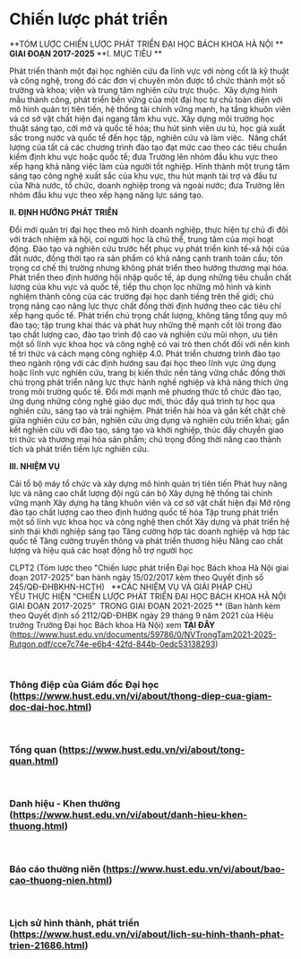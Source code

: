 # Chiến lược phát triển
**TÓM LƯỢC CHIẾN LƯỢC PHÁT TRIỂN ĐẠI HỌC BÁCH KHOA HÀ NỘI **
**GIAI ĐOẠN 2017-2025**
**I. MỤC TIÊU **

Phát triển thành một đại học nghiên cứu đa lĩnh vực với nòng cốt là kỹ thuật và công nghệ, trong đó các đơn vị chuyên môn được tổ chức thành một số trường và khoa; viện và trung tâm nghiên cứu trực thuộc. 
Xây dựng hình mẫu thành công, phát triển bền vững của một đại học tự chủ toàn diện với mô hình quản trị tiên tiến, hệ thống tài chính vững mạnh, hạ tầng khuôn viên và cơ sở vật chất hiện đại ngang tầm khu vực.
Xây dựng môi trường học thuật sáng tạo, cởi mở và quốc tế hóa; thu hút sinh viên ưu tú, học giả xuất sắc trong nước và quốc tế đến học tập, nghiên cứu và làm việc. 
Nâng chất lượng của tất cả các chương trình đào tạo đạt mức cao theo các tiêu chuẩn kiểm định khu vực hoặc quốc tế; đưa Trường lên nhóm đầu khu vực theo xếp hạng khả năng việc làm của người tốt nghiệp.
Hình thành một trung tâm sáng tạo công nghệ xuất sắc của khu vực, thu hút mạnh tài trợ và đầu tư của Nhà nước, tổ chức, doanh nghiệp trong và ngoài nước; đưa Trường lên nhóm đầu khu vực theo xếp hạng năng lực sáng tạo.  

**II. ĐỊNH HƯỚNG PHÁT TRIỂN**

Đổi mới quản trị đại học theo mô hình doanh nghiệp, thực hiện tự chủ đi đôi với trách nhiệm xã hội, coi người học là chủ thể, trung tâm của mọi hoạt động. Đào tạo và nghiên cứu trước hết phục vụ phát triển kinh tế-xã hội của đất nước, đồng thời tạo ra sản phẩm có khả năng cạnh tranh toàn cầu; tôn trọng cơ chế thị trường nhưng không phát triển theo hướng thương mại hóa. 
Phát triển theo định hướng hội nhập quốc tế, áp dụng những tiêu chuẩn chất lượng của khu vực và quốc tế, tiếp thu chọn lọc những mô hình và kinh nghiệm thành công của các trường đại học danh tiếng trên thế giới; chú trọng nâng cao năng lực thực chất đồng thời định hướng theo các tiêu chí xếp hạng quốc tế.
Phát triển chú trọng chất lượng, không tăng tổng quy mô đào tạo; tập trung khai thác và phát huy những thế mạnh cốt lõi trong đào tạo chất lượng cao, đào tạo trình độ cao và nghiên cứu mũi nhọn, ưu tiên một số lĩnh vực khoa học và công nghệ có vai trò then chốt đối với nền kinh tế tri thức và cách mạng công nghiệp 4.0.
Phát triển chương trình đào tạo theo ngành rộng với các định hướng sau đại học theo lĩnh vực ứng dụng hoặc lĩnh vực nghiên cứu, trang bị kiến thức nền tảng vững chắc đồng thời chú trọng phát triển năng lực thực hành nghề nghiệp và khả năng thích ứng trong môi trường quốc tế. Đổi mới mạnh mẽ phương thức tổ chức đào tạo, ứng dụng những công nghệ giáo dục mới, thúc đẩy quá trình tự học qua nghiên cứu, sáng tạo và trải nghiệm.
Phát triển hài hòa và gắn kết chặt chẽ giữa nghiên cứu cơ bản, nghiên cứu ứng dụng và nghiên cứu triển khai; gắn kết nghiên cứu với đào tạo, sáng tạo và khởi nghiệp, thúc đẩy chuyển giao tri thức và thương mại hóa sản phẩm; chú trọng đồng thời nâng cao thành tích và phát triển tiềm lực nghiên cứu.

**III. NHIỆM VỤ**

Cải tổ bộ máy tổ chức và xây dựng mô hình quản trị tiên tiến
Phát huy năng lực và nâng cao chất lượng đội ngũ cán bộ
Xây dựng hệ thống tài chính vững mạnh
Xây dựng hạ tầng khuôn viên và cơ sở vật chất hiện đại
Mở rộng đào tạo chất lượng cao theo định hướng quốc tế hóa
Tập trung phát triển một số lĩnh vực khoa học và công nghệ then chốt
Xây dựng và phát triển hệ sinh thái khởi nghiệp sáng tạo
Tăng cường hợp tác doanh nghiệp và hợp tác quốc tế
Tăng cường truyền thông và phát triển thương hiệu
Nâng cao chất lượng và hiệu quả các hoạt động hỗ trợ người học

CLPT2
(Tóm lược theo "Chiến lược phát triển Đại học Bách khoa Hà Nội giai đoạn 2017-2025" ban hành ngày 15/02/2017 kèm theo Quyết định số 245/QĐ-ĐHBKHN-HCTH)
 
**CÁC NHIỆM VỤ VÀ GIẢI PHÁP CHỦ YẾU THỰC HIỆN “CHIẾN LƯỢC PHÁT TRIỂN ĐẠI HỌC BÁCH KHOA HÀ NỘI GIAI ĐOẠN 2017-2025”  TRONG GIAI ĐOẠN 2021-2025 **
(Ban hành kèm theo Quyết định số 2112/QĐ-ĐHBK ngày 29 tháng 9 năm 2021 của Hiệu trưởng Trường Đại học Bách khoa Hà Nội) xem **TẠI ĐÂY** (https://www.hust.edu.vn/documents/59786/0/NVTrongTam2021-2025-Rutgon.pdf/cce7c74e-e6b4-42fd-844b-0edc53138293)

 <h3>Thông điệp của Giám đốc Đại học (https://www.hust.edu.vn/vi/about/thong-diep-cua-giam-doc-dai-hoc.html)</h3>
 <h3>Tổng quan (https://www.hust.edu.vn/vi/about/tong-quan.html)</h3>
 <h3>Danh hiệu - Khen thưởng (https://www.hust.edu.vn/vi/about/danh-hieu-khen-thuong.html)</h3>
 <h3>Báo cáo thường niên (https://www.hust.edu.vn/vi/about/bao-cao-thuong-nien.html)</h3>
 <h3>Lịch sử hình thành, phát triển (https://www.hust.edu.vn/vi/about/lich-su-hinh-thanh-phat-trien-21686.html)</h3>